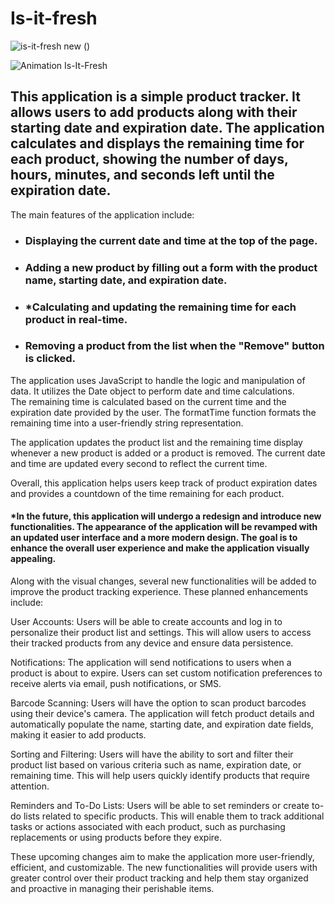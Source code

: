 # Is-it-fresh
![is-it-fresh new ()](https://github.com/PawelOwiesek/Is-it-fresh-/assets/121549413/b17be00a-fc1c-4cb8-bdd3-5184e02b4e6f)

![Animation Is-It-Fresh](https://github.com/PawelOwiesek/Is-it-fresh-/assets/121549413/60c8a904-9781-409d-a5f3-82180f0f6866)

## This application is a simple product tracker. It allows users to add products along with their starting date and expiration date. The application calculates and displays the remaining time for each product, showing the number of days, hours, minutes, and seconds left until the expiration date.

The main features of the application include:

- ### Displaying the current date and time at the top of the page.
- ### Adding a new product by filling out a form with the product name, starting date, and expiration date.
- ### *Calculating and updating the remaining time for each product in real-time.
- ### Removing a product from the list when the "Remove" button is clicked.
The application uses JavaScript to handle the logic and manipulation of data. It utilizes the Date object to perform date and time calculations.<br/> The remaining time is calculated based on the current time and the expiration date provided by the user. The formatTime function formats the remaining time into a user-friendly string representation.

The application updates the product list and the remaining time display whenever a new product is added or a product is removed. The current date and time are updated every second to reflect the current time.

Overall, this application helps users keep track of product expiration dates and provides a countdown of the time remaining for each product.


#### *In the future, this application will undergo a redesign and introduce new functionalities. The appearance of the application will be revamped with an updated user interface and a more modern design. The goal is to enhance the overall user experience and make the application visually appealing.

Along with the visual changes, several new functionalities will be added to improve the product tracking experience. These planned enhancements include:

User Accounts: Users will be able to create accounts and log in to personalize their product list and settings. This will allow users to access their tracked products from any device and ensure data persistence.

Notifications: The application will send notifications to users when a product is about to expire. Users can set custom notification preferences to receive alerts via email, push notifications, or SMS.

Barcode Scanning: Users will have the option to scan product barcodes using their device's camera. The application will fetch product details and automatically populate the name, starting date, and expiration date fields, making it easier to add products.

Sorting and Filtering: Users will have the ability to sort and filter their product list based on various criteria such as name, expiration date, or remaining time. This will help users quickly identify products that require attention.

Reminders and To-Do Lists: Users will be able to set reminders or create to-do lists related to specific products. This will enable them to track additional tasks or actions associated with each product, such as purchasing replacements or using products before they expire.

These upcoming changes aim to make the application more user-friendly, efficient, and customizable. The new functionalities will provide users with greater control over their product tracking and help them stay organized and proactive in managing their perishable items.
